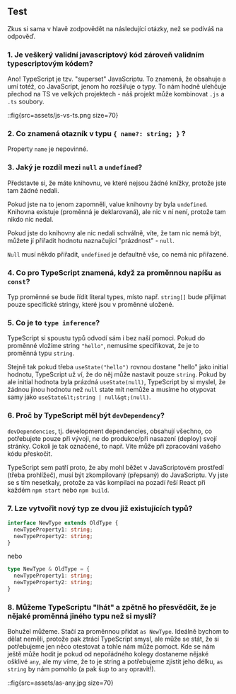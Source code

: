 ## Test

Zkus si sama v hlavě zodpovědět na následující otázky, než se podíváš na odpověď.

### 1. Je veškerý validní javascriptový kód zároveň validním typescriptovým kódem?

Ano! TypeScript je tzv. "superset" JavaScriptu. To znamená, že obsahuje a umí totéž, co JavaScript, jenom ho rozšiřuje o typy. To nám hodně ulehčuje přechod na TS ve velkých projektech - náš projekt může kombinovat `.js` a `.ts` soubory.

::fig{src=assets/js-vs-ts.png size=70}


### 2. Co znamená otazník v typu `{ name?: string; }` ?

Property `name` je nepovinné.

### 3. Jaký je rozdíl mezi `null` a `undefined`?

Představte si, že máte knihovnu, ve které nejsou žádné knížky, protože jste tam žádné nedali.

Pokud jste na to jenom zapomněli, value knihovny by byla `undefined`. Knihovna existuje (proměnná je deklarovaná), ale nic v ní není, protože tam nikdo nic nedal.

Pokud jste do knihovny ale nic nedali schválně, víte, že tam nic nemá být, můžete jí přiřadit hodnotu naznačující	"prázdnost" - `null`.

`Null` musí někdo přiřadit, `undefined` je defaultně vše, co nemá nic přiřazené.

### 4. Co pro TypeScript znamená, když za proměnnou napíšu `as const`?

Typ proměnné se bude řídit literal types, místo např. `string[]` bude přijímat pouze specifické stringy, které jsou v proměnné uložené.

### 5. Co je to `type inference`?

TypeScript si spoustu typů odvodí sám i bez naší pomoci. Pokud do proměnné vložíme string `"hello"`, nemusíme specifikovat, že je to proměnná typu `string`.

Stejně tak pokud třeba `useState("hello")` rovnou dostane "hello" jako initial hodnotu, TypeScript už ví, že do něj může	nastavit pouze `string`. Pokud by ale initial hodnota byla prázdná `useState(null)`, TypeScript by si myslel, že žádnou jinou hodnotu než `null` state mít nemůže a musíme ho otypovat samy jako `useState&lt;string | null&gt;(null)`.

### 6. Proč by TypeScript měl být `devDependency`?

`devDependencies`, tj. development dependencies, obsahují všechno, co potřebujete pouze při vývoji, ne	do produkce/při nasazení (deploy) svojí stránky. Cokoli je tak označené, to např. Vite může při zpracování vašeho kódu přeskočit.

TypeScript sem patří proto, že aby mohl běžet v JavaScriptovém prostředí (třeba prohlížeč), musí být zkompilovaný (přepsaný) do JavaScriptu. Vy jste se s tím nesetkaly, protože za vás kompilaci na pozadí řeší React při každém `npm start` nebo `npm build`.

### 7. Lze vytvořit nový typ ze dvou již existujících typů?

```ts
interface NewType extends OldType {
  newTypeProperty1: string;
  newTypeProperty2: string;
}
```

nebo

```ts
type NewType & OldType = {
  newTypeProperty1: string;
  newTypeProperty2: string;
}
```

### 8. Můžeme TypeScriptu "lhát" a zpětně ho přesvědčit, že je nějaké proměnná jiného typu než si myslí?

Bohužel můžeme. Stačí za proměnnou přidat `as NewType`. Ideálně bychom to dělat neměli, protože pak ztrácí TypeScript smysl, ale může se stát, že si potřebujeme jen něco otestovat a tohle nám může pomoct. Kde se nám ještě může hodit je pokud od nepořádného kolegy dostaneme nějaké ošklivé `any`, ale my víme, že to je string a potřebujeme zjistit jeho délku, `as string` by nám pomohlo (a pak šup to `any` opravit!).

::fig{src=assets/as-any.jpg size=70}
